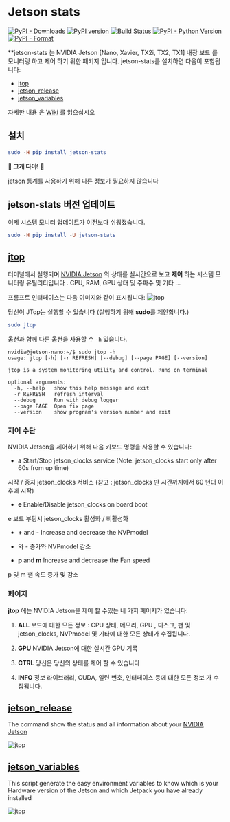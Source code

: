 # Jetson stats
[![PyPI - Downloads](https://img.shields.io/pypi/dw/jetson-stats.svg)](https://pypistats.org/packages/jetson-stats) [![PyPI version](https://badge.fury.io/py/jetson-stats.svg)](https://badge.fury.io/py/jetson-stats) [![Build Status](https://travis-ci.org/rbonghi/jetson_stats.svg?branch=master)](https://travis-ci.org/rbonghi/jetson_stats) [![PyPI - Python Version](https://img.shields.io/pypi/pyversions/jetson-stats.svg)](https://www.python.org/) [![PyPI - Format](https://img.shields.io/pypi/format/jetson-stats.svg)](https://pypi.org/project/jetson-stats/)

**jetson-stats 는 NVIDIA Jetson [Nano, Xavier, TX2i, TX2, TX1] 내장 보드 를 모니터링 하고 제어 하기 위한 패키지 입니다. jetson-stats를 설치하면 다음이 포함됩니다:
* [jtop](#jtop)
* [jetson_release](#jetson_release)
* [jetson_variables](#jetson_variables)

자세한 내용 은 [Wiki](https://github.com/rbonghi/jetson_stat/wiki) 를 읽으십시오


## 설치

```elm
sudo -H pip install jetson-stats
```
**🚀 그게 다야! 🚀** 

jetson 통계를 사용하기 위해 다른 정보가 필요하지 않습니다

## jetson-stats 버전 업데이트

이제 시스템 모니터 업데이트가 이전보다 쉬워졌습니다.

```elm
sudo -H pip install -U jetson-stats
```

## [**jtop**][jtop] 
터미널에서 실행되며 [NVIDIA Jetson][NVIDIA Jetson] 의 상태를 실시간으로 보고 **제어** 하는 시스템 모니터링 유틸리티입니다 . CPU, RAM, GPU 상태 및 주파수 및 기타 ...


프롬프트 인터페이스는 다음 이미지와 같이 표시됩니다:
![jtop](https://github.com/rbonghi/jetson_stats/wiki/images/jtop.gif)

당신이 JTop는 실행할 수 있습니다 (실행하기 위해 **sudo**를 제안합니다.)

```elm
sudo jtop
```
옵션과 함께 다른 옵션을 사용할 수 `-h` 있습니다.
```console
nvidia@jetson-nano:~/$ sudo jtop -h
usage: jtop [-h] [-r REFRESH] [--debug] [--page PAGE] [--version]

jtop is a system monitoring utility and control. Runs on terminal

optional arguments:
  -h, --help   show this help message and exit
  -r REFRESH   refresh interval
  --debug      Run with debug logger
  --page PAGE  Open fix page
  --version    show program's version number and exit
```
### 제어 수단
NVIDIA Jetson을 제어하기 위해 다음 키보드 명령을 사용할 수 있습니다:
* **a** Start/Stop jetson_clocks service (Note: jetson_clocks start only after 60s from up time)

시작 / 중지 jetson_clocks 서비스 (참고 : jetson_clocks 만 시간까지에서 60 년대 이후에 시작)

* **e** Enable/Disable jetson_clocks on board boot

e 보드 부팅시 jetson_clocks 활성화 / 비활성화

* **+** and **-** Increase and decrease the NVPmodel

+ 와 - 증가와 NVPmodel 감소

* **p** and **m** Increase and decrease the Fan speed

p 및 m 팬 속도 증가 및 감소


### 페이지
**jtop** 에는 NVIDIA Jetson을 제어 할 수있는 네 가지 페이지가 있습니다:

1. **ALL** 보드에 대한 모든 정보 : CPU 상태, 메모리, GPU , 디스크, 팬 및 jetson_clocks, NVPmodel 및 기타에 대한 모든 상태가 수집됩니다.

2. **GPU** NVIDIA Jetson에 대한 실시간 GPU 기록

3. **CTRL** 당신은 당신의 상태를 제어 할 수 있습니다

4. **INFO** 정보 라이브러리, CUDA, 일련 번호, 인터페이스 등에 대한 모든 정보 가 수집됩니다.


## [**jetson_release**][jetson_release]
The command show the status and all information about your [NVIDIA Jetson][NVIDIA Jetson]

![jtop](https://github.com/rbonghi/jetson_stats/wiki/images/jetso_release.png)
## [**jetson_variables**][jetson_variables]
This script generate the easy environment variables to know which is your Hardware version of the Jetson and which Jetpack you have already installed

![jtop](https://github.com/rbonghi/jetson_stats/wiki/images/jetson_env.png)

[jtop]: https://github.com/rbonghi/jetson_stats/wiki/jtop
[jetson_variables]: https://github.com/rbonghi/jetson_stats/wiki/jetson_variables
[jetson_release]: https://github.com/rbonghi/jetson_stats/wiki/jetson_release
[jetson_performance]: https://github.com/rbonghi/jetson_stats/wiki/jetson_performance
[jetson_docker]: https://github.com/rbonghi/jetson_stats/wiki/jetson_docker
[NVIDIA]: https://www.nvidia.com/
[NVIDIA Jetson]: http://www.nvidia.com/object/embedded-systems-dev-kits-modules.html
